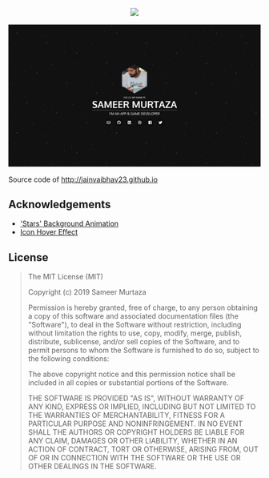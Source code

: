 <p align="center">
	<img src="preview.gif"/>
</p>

<p align="center">
	<img src="screenshot.png"/>
</p>

Source code of http://jainvaibhav23.github.io

## Acknowledgements
* ['Stars' Background Animation](http://codepen.io/TheRealAlan/pen/gzqsy)
* [Icon Hover Effect](http://tympanus.net/Development/IconHoverEffects/#set-1)

## License
> The MIT License (MIT)
> 
> Copyright (c) 2019 Sameer Murtaza
> 
> Permission is hereby granted, free of charge, to any person obtaining a copy
of this software and associated documentation files (the "Software"), to deal
in the Software without restriction, including without limitation the rights
to use, copy, modify, merge, publish, distribute, sublicense, and/or sell
copies of the Software, and to permit persons to whom the Software is
furnished to do so, subject to the following conditions:
> 
> The above copyright notice and this permission notice shall be included in all
copies or substantial portions of the Software.
> 
> THE SOFTWARE IS PROVIDED "AS IS", WITHOUT WARRANTY OF ANY KIND, EXPRESS OR
IMPLIED, INCLUDING BUT NOT LIMITED TO THE WARRANTIES OF MERCHANTABILITY,
FITNESS FOR A PARTICULAR PURPOSE AND NONINFRINGEMENT. IN NO EVENT SHALL THE
AUTHORS OR COPYRIGHT HOLDERS BE LIABLE FOR ANY CLAIM, DAMAGES OR OTHER
LIABILITY, WHETHER IN AN ACTION OF CONTRACT, TORT OR OTHERWISE, ARISING FROM,
OUT OF OR IN CONNECTION WITH THE SOFTWARE OR THE USE OR OTHER DEALINGS IN THE
SOFTWARE.
